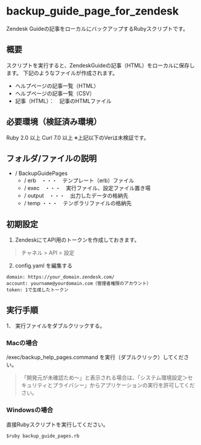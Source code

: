 # backup_guide_page_for_zendesk
Zendesk Guideの記事をローカルにバックアップするRubyスクリプトです。

## 概要
スクリプトを実行すると、ZendeskGuideの記事（HTML）をローカルに保存します。
下記のようなファイルが作成されます。

* ヘルプページの記事一覧（HTML）
* ヘルプページの記事一覧（CSV）
* 記事（HTML）：　記事のHTMLファイル

## 必要環境（検証済み環境）
Ruby 2.0 以上
Curl 7.0 以上
※上記以下のVerは未検証です。

## フォルダ/ファイルの説明
* / BackupGuidePages
  * / erb　・・・　テンプレート（erb）ファイル
  * / exec　・・・　実行ファイル、設定ファイル置き場
  * / output　・・・　出力したデータの格納先
  * / temp  ・・・　テンポラリファイルの格納先
  
## 初期設定

1. ZendeskにてAPI用のトークンを作成しておきます。
> チャネル > API > 設定 

2. config.yaml を編集する
```
domain: https://your_domain.zendesk.com/
account: yourname@yourdomain.com（管理者権限のアカウント）
token: 1で生成したトークン
```

## 実行手順

1． 実行ファイルをダブルクリックする。

### Macの場合

/exec/backup_help_pages.command を実行（ダブルクリック）してください。

> 「開発元が未確認ため〜」と表示される場合は、「システム環境設定＞セキュリティとプライバシー」からアプリケーションの実行を許可してください。

### Windowsの場合
直接Rubyスクリプトを実行してください。
```
$ruby backup_guide_pages.rb 
```


